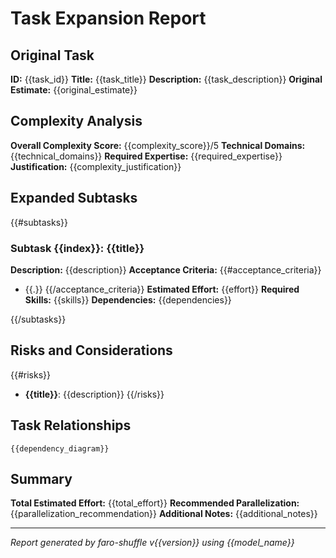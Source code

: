 # Task Expansion Report

## Original Task
**ID:** {{task_id}}
**Title:** {{task_title}}
**Description:** {{task_description}}
**Original Estimate:** {{original_estimate}}

## Complexity Analysis
**Overall Complexity Score:** {{complexity_score}}/5
**Technical Domains:** {{technical_domains}}
**Required Expertise:** {{required_expertise}}
**Justification:** {{complexity_justification}}

## Expanded Subtasks

{{#subtasks}}
### Subtask {{index}}: {{title}}
**Description:** {{description}}
**Acceptance Criteria:**
{{#acceptance_criteria}}
- {{.}}
{{/acceptance_criteria}}
**Estimated Effort:** {{effort}}
**Required Skills:** {{skills}}
**Dependencies:** {{dependencies}}

{{/subtasks}}

## Risks and Considerations
{{#risks}}
- **{{title}}**: {{description}}
{{/risks}}

## Task Relationships

```mermaid
{{dependency_diagram}}
```

## Summary
**Total Estimated Effort:** {{total_effort}}
**Recommended Parallelization:** {{parallelization_recommendation}}
**Additional Notes:** {{additional_notes}}

---

*Report generated by faro-shuffle v{{version}} using {{model_name}}* 